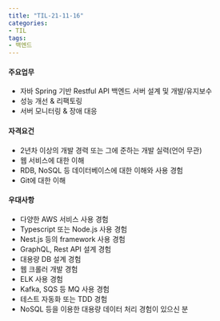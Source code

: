 ```yaml
---
title: "TIL-21-11-16"
categories: 
- TIL
tags:
- 백엔드
---
```


#### 주요업무
- 자바 Spring 기반 Restful API 백엔드 서버 설계 및 개발/유지보수
- 성능 개선 & 리팩토링
- 서버 모니터링 & 장애 대응

#### 자격요건
- 2년차 이상의 개발 경력 또는 그에 준하는 개발 실력(언어 무관)
- 웹 서비스에 대한 이해
- RDB, NoSQL 등 데이터베이스에 대한 이해와 사용 경험
- Git에 대한 이해


#### 우대사항
- 다양한 AWS 서비스 사용 경험
- Typescript 또는 Node.js 사용 경험
- Nest.js 등의 framework 사용 경험
- GraphQL, Rest API 설계 경험
- 대용량 DB 설계 경험
- 웹 크롤러 개발 경험
- ELK 사용 경험
- Kafka, SQS 등 MQ 사용 경험
- 테스트 자동화 또는 TDD 경험
- NoSQL 등을 이용한 대용량 데이터 처리 경험이 있으신 분

